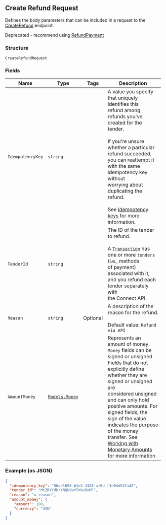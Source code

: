 ## Create Refund Request

Defines the body parameters that can be included in
a request to the [CreateRefund](#endpoint-createrefund) endpoint.

Deprecated - recommend using [RefundPayment](#endpoint-refunds-refundpayment)

### Structure

`CreateRefundRequest`

### Fields

| Name | Type | Tags | Description |
|  --- | --- | --- | --- |
| `IdempotencyKey` | `string` |  | A value you specify that uniquely identifies this<br>refund among refunds you've created for the tender.<br><br>If you're unsure whether a particular refund succeeded,<br>you can reattempt it with the same idempotency key without<br>worrying about duplicating the refund.<br><br>See [Idempotency keys](#idempotencykeys) for more information. |
| `TenderId` | `string` |  | The ID of the tender to refund.<br><br>A [`Transaction`](#type-transaction) has one or more `tenders` (i.e., methods<br>of payment) associated with it, and you refund each tender separately with<br>the Connect API. |
| `Reason` | `string` | Optional | A description of the reason for the refund.<br><br>Default value: `Refund via API` |
| `AmountMoney` | [`Models.Money`](/doc/models/money.md) |  | Represents an amount of money. `Money` fields can be signed or unsigned.<br>Fields that do not explicitly define whether they are signed or unsigned are<br>considered unsigned and can only hold positive amounts. For signed fields, the<br>sign of the value indicates the purpose of the money transfer. See<br>[Working with Monetary Amounts](https://developer.squareup.com/docs/build-basics/working-with-monetary-amounts)<br>for more information. |

### Example (as JSON)

```json
{
  "idempotency_key": "86ae1696-b1e3-4328-af6d-f1e04d947ad2",
  "tender_id": "MtZRYYdDrYNQbOvV7nbuBvMF",
  "reason": "a reason",
  "amount_money": {
    "amount": 100,
    "currency": "USD"
  }
}
```

